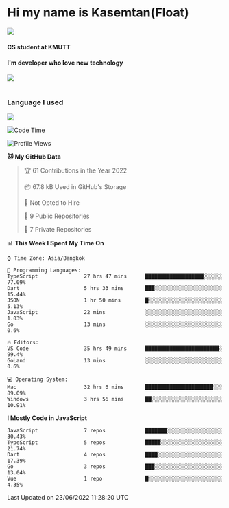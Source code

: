# Hi my name is Kasemtan(Float)
![](https://64.media.tumblr.com/9c2a8f831efe8da556ffbf89cebb52c9/b86c1ab833a37e32-93/s1280x1920/d000dc22f75df64be2bc150f5fa69c4f6df6bb07.gifv)
#### CS student at KMUTT
#### I'm developer who love new technology
[![](https://github-readme-stats.vercel.app/api?username=FloatKasemtan&show_icons=true&theme=nightowl)]()
#
### Language I used
[![](https://github-readme-stats.vercel.app/api/top-langs/?username=FloatKasemtan&layout=compact&theme=nightowl)]()
<!--START_SECTION:waka-->
![Code Time](http://img.shields.io/badge/Code%20Time-496%20hrs%209%20mins-blue)

![Profile Views](http://img.shields.io/badge/Profile%20Views-0-blue)

**🐱 My GitHub Data** 

> 🏆 61 Contributions in the Year 2022
 > 
> 📦 67.8 kB Used in GitHub's Storage 
 > 
> 🚫 Not Opted to Hire
 > 
> 📜 9 Public Repositories 
 > 
> 🔑 7 Private Repositories  
 > 
📊 **This Week I Spent My Time On** 

```text
⌚︎ Time Zone: Asia/Bangkok

💬 Programming Languages: 
TypeScript               27 hrs 47 mins      ███████████████████░░░░░░   77.09% 
Dart                     5 hrs 33 mins       ███░░░░░░░░░░░░░░░░░░░░░░   15.44% 
JSON                     1 hr 50 mins        █░░░░░░░░░░░░░░░░░░░░░░░░   5.13% 
JavaScript               22 mins             ░░░░░░░░░░░░░░░░░░░░░░░░░   1.03% 
Go                       13 mins             ░░░░░░░░░░░░░░░░░░░░░░░░░   0.6%

🔥 Editors: 
VS Code                  35 hrs 49 mins      ████████████████████████░   99.4% 
GoLand                   13 mins             ░░░░░░░░░░░░░░░░░░░░░░░░░   0.6%

💻 Operating System: 
Mac                      32 hrs 6 mins       ██████████████████████░░░   89.09% 
Windows                  3 hrs 56 mins       ██░░░░░░░░░░░░░░░░░░░░░░░   10.91%

```

**I Mostly Code in JavaScript** 

```text
JavaScript               7 repos             ███████░░░░░░░░░░░░░░░░░░   30.43% 
TypeScript               5 repos             █████░░░░░░░░░░░░░░░░░░░░   21.74% 
Dart                     4 repos             ████░░░░░░░░░░░░░░░░░░░░░   17.39% 
Go                       3 repos             ███░░░░░░░░░░░░░░░░░░░░░░   13.04% 
Vue                      1 repo              █░░░░░░░░░░░░░░░░░░░░░░░░   4.35%

```



 Last Updated on 23/06/2022 11:28:20 UTC
<!--END_SECTION:waka-->
<!--
**FloatKasemtan/FloatKasemtan** is a ✨ _special_ ✨ repository because its `README.md` (this file) appears on your GitHub profile.

Here are some ideas to get you started:

- 🔭 I’m currently working on ...
- 🌱 I’m currently learning ...
- 👯 I’m looking to collaborate on ...
- 🤔 I’m looking for help with ...
- 💬 Ask me about ...
- 📫 How to reach me: ...
- 😄 Pronouns: ...
- ⚡ Fun fact: ...
-->
